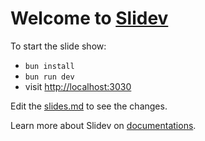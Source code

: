 # Welcome to [Slidev](https://github.com/slidevjs/slidev)

To start the slide show:

- `bun install`
- `bun run dev`
- visit <http://localhost:3030>

Edit the [slides.md](./slides.md) to see the changes.

Learn more about Slidev on [documentations](https://sli.dev/).
